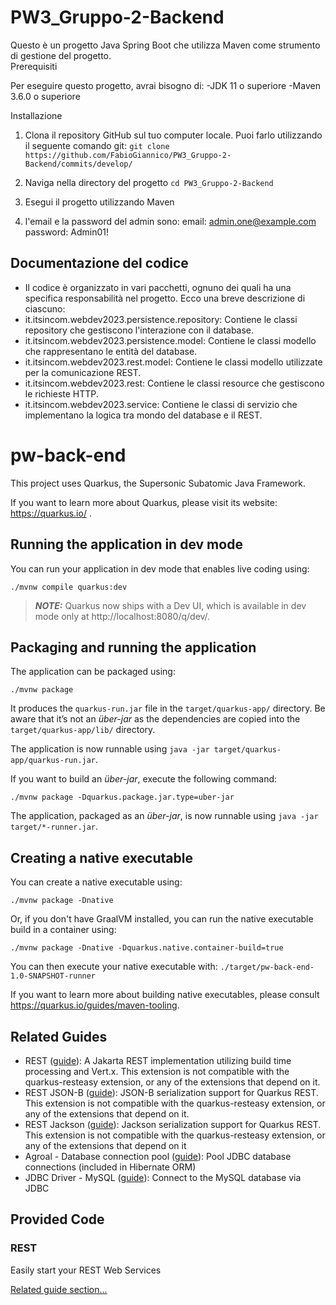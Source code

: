 # PW3_Gruppo-2-Backend

Questo è un progetto Java Spring Boot che utilizza Maven come strumento di gestione del progetto.  
Prerequisiti

Per eseguire questo progetto, avrai bisogno di:
-JDK 11 o superiore
-Maven 3.6.0 o superiore

Installazione
1) Clona il repository GitHub sul tuo computer locale. Puoi farlo utilizzando il seguente comando git:
`git clone https://github.com/FabioGiannico/PW3_Gruppo-2-Backend/commits/develop/`

2) Naviga nella directory del progetto
  `cd PW3_Gruppo-2-Backend`

3) Esegui il progetto utilizzando Maven

4) l'email e la password del admin sono:
email: admin.one@example.com
password: Admin01!

## Documentazione del codice

* Il codice è organizzato in vari pacchetti, ognuno dei quali ha una specifica responsabilità nel progetto. Ecco una breve descrizione di ciascuno:  
* it.itsincom.webdev2023.persistence.repository: Contiene le classi repository che gestiscono l'interazione con il database.
* it.itsincom.webdev2023.persistence.model: Contiene le classi modello che rappresentano le entità del database.
* it.itsincom.webdev2023.rest.model: Contiene le classi modello utilizzate per la comunicazione REST.
* it.itsincom.webdev2023.rest: Contiene le classi resource che gestiscono le richieste HTTP.
* it.itsincom.webdev2023.service: Contiene le classi di servizio che implementano la logica tra mondo del database e il REST.

# pw-back-end

This project uses Quarkus, the Supersonic Subatomic Java Framework.

If you want to learn more about Quarkus, please visit its website: https://quarkus.io/ .

## Running the application in dev mode

You can run your application in dev mode that enables live coding using:
```shell script
./mvnw compile quarkus:dev
```

> **_NOTE:_**  Quarkus now ships with a Dev UI, which is available in dev mode only at http://localhost:8080/q/dev/.

## Packaging and running the application

The application can be packaged using:
```shell script
./mvnw package
```
It produces the `quarkus-run.jar` file in the `target/quarkus-app/` directory.
Be aware that it’s not an _über-jar_ as the dependencies are copied into the `target/quarkus-app/lib/` directory.

The application is now runnable using `java -jar target/quarkus-app/quarkus-run.jar`.

If you want to build an _über-jar_, execute the following command:
```shell script
./mvnw package -Dquarkus.package.jar.type=uber-jar
```

The application, packaged as an _über-jar_, is now runnable using `java -jar target/*-runner.jar`.

## Creating a native executable

You can create a native executable using: 
```shell script
./mvnw package -Dnative
```

Or, if you don't have GraalVM installed, you can run the native executable build in a container using: 
```shell script
./mvnw package -Dnative -Dquarkus.native.container-build=true
```

You can then execute your native executable with: `./target/pw-back-end-1.0-SNAPSHOT-runner`

If you want to learn more about building native executables, please consult https://quarkus.io/guides/maven-tooling.

## Related Guides

- REST ([guide](https://quarkus.io/guides/rest)): A Jakarta REST implementation utilizing build time processing and Vert.x. This extension is not compatible with the quarkus-resteasy extension, or any of the extensions that depend on it.
- REST JSON-B ([guide](https://quarkus.io/guides/rest#json-serialisation)): JSON-B serialization support for Quarkus REST. This extension is not compatible with the quarkus-resteasy extension, or any of the extensions that depend on it.
- REST Jackson ([guide](https://quarkus.io/guides/rest#json-serialisation)): Jackson serialization support for Quarkus REST. This extension is not compatible with the quarkus-resteasy extension, or any of the extensions that depend on it
- Agroal - Database connection pool ([guide](https://quarkus.io/guides/datasource)): Pool JDBC database connections (included in Hibernate ORM)
- JDBC Driver - MySQL ([guide](https://quarkus.io/guides/datasource)): Connect to the MySQL database via JDBC

## Provided Code

### REST

Easily start your REST Web Services

[Related guide section...](https://quarkus.io/guides/getting-started-reactive#reactive-jax-rs-resources)

